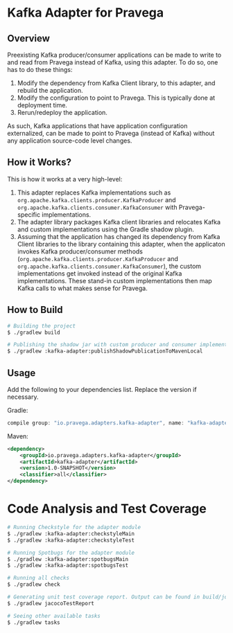 <!--
Copyright (c) Dell Inc., or its subsidiaries. All Rights Reserved.

Licensed under the Apache License, Version 2.0 (the "License");
you may not use this file except in compliance with the License.
You may obtain a copy of the License at

    http://www.apache.org/licenses/LICENSE-2.0
-->
# Kafka Adapter for Pravega

## Overview

Preexisting Kafka producer/consumer applications can be made to write to and read from Pravega instead of Kafka, using this adapter. To do so, one has to do these things: 

1. Modify the dependency from Kafka Client library, to this adapter, and rebuild the application. 
2. Modify the configuration to point to Pravega. This is typically done at deployment time. 
3. Rerun/redeploy the application. 

As such, Kafka applications that have application configuration externalized, can be made to point to Pravega (instead of Kafka) without any application source-code level changes. 

## How it Works?

This is how it works at a very high-level: 

1. This adapter replaces Kafka implementations such as `org.apache.kafka.clients.producer.KafkaProducer` and `org.apache.kafka.clients.consumer.KafkaConsumer` with Pravega-specific implementations. 
2. The adapter library packages Kafka client libraries and relocates Kafka and custom implementations using the Gradle shadow plugin.
3. Assuming that the application has changed its dependency from Kafka Client libraries to the library containing this adapter, when the applicaton invokes Kafka producer/consumer methods (`org.apache.kafka.clients.producer.KafkaProducer` and `org.apache.kafka.clients.consumer.KafkaConsumer`), the custom implementations get invoked instead of the original Kafka implementations. These stand-in custom implementations then map Kafka calls to what makes sense for Pravega. 

## How to Build

```bash
# Building the project
$ ./gradlew build

# Publishing the shadow jar with custom producer and consumer implementations to local maven repo. 
$ ./gradlew :kafka-adapter:publishShadowPublicationToMavenLocal
```

## Usage

Add the following to your dependencies list. Replace the version if necessary. 

Gradle: 
```groovy
compile group: "io.pravega.adapters.kafka-adapter", name: "kafka-adapter", version: "1.0-SNAPSHOT", classifier: "all"
```

Maven: 
```xml
<dependency>
    <groupId>io.pravega.adapters.kafka-adapter</groupId>
    <artifactId>kafka-adapter</artifactId>
    <version>1.0-SNAPSHOT</version>
    <classifier>all</classifier>
</dependency>
```

# Code Analysis and Test Coverage

```bash
# Running Checkstyle for the adapter module
$ ./gradlew :kafka-adapter:checkstyleMain
$ ./gradlew :kafka-adapter:checkstyleTest

# Running Spotbugs for the adapter module
$ ./gradlew :kafka-adapter:spotbugsMain
$ ./gradlew :kafka-adapter:spotbugsTest

# Running all checks
$ ./gradlew check

# Generating unit test coverage report. Output can be found in build/jococoHtml
$ ./gradlew jacocoTestReport

# Seeing other available tasks
$ ./gradlew tasks
```
